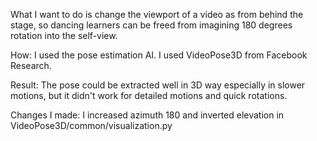 
What I want to do is change the viewport of a video as from behind the stage, so dancing learners can be freed from imagining 180 degrees rotation into the self-view.

How: I used the pose estimation AI. I used VideoPose3D from Facebook Research. 

Result: The pose could be extracted well in 3D way especially in slower motions, but it didn't work for detailed motions and quick rotations.

Changes I made: I increased azimuth 180 and inverted elevation in VideoPose3D/common/visualization.py

